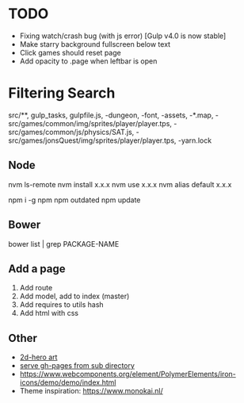 TODO
====
* Fixing watch/crash bug (with js error) [Gulp v4.0 is now stable]
* Make starry background fullscreen below text
* Click games should reset page
* Add opacity to .page when leftbar is open

Filtering Search
================
src/**, gulp_tasks, gulpfile.js, -dungeon, -font, -assets, -*.map, -src/games/common/img/sprites/player/player.tps, -src/games/common/js/physics/SAT.js, -src/games/jonsQuest/img/sprites/player/player.tps, -yarn.lock

Node
----
nvm ls-remote
nvm install x.x.x
nvm use x.x.x
nvm alias default x.x.x

npm i -g npm
npm outdated
npm update

Bower
-----
bower list | grep PACKAGE-NAME


Add a page
----------
1. Add route
2. Add model, add to index (master)
3. Add requires to utils hash
4. Add html with css


Other
-------
* [2d-hero art](http://opengameart.org/content/2d-hero)
* [serve gh-pages from sub directory](https://gist.github.com/cobyism/4730490)
* https://www.webcomponents.org/element/PolymerElements/iron-icons/demo/demo/index.html
* Theme inspiration: https://www.monokai.nl/